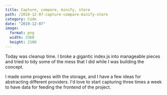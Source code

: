 ```yaml
---
title: Capture, compare, minify, store
path: /2019-12-07-capture-compare-minify-store
category: Code
date: "2019-12-07"
image:
  format: png
  width: 3360
  height: 2100
---
```


Today was cleanup time. I broke a gigantic index.js into manageable pieces and tried to tidy some of the mess that I did while I was building the concept.

I made some progress with the storage, and I have a few ideas for abstracting different providers. I'd love to start capturing three times a week to have data for feeding the frontend of the project.
